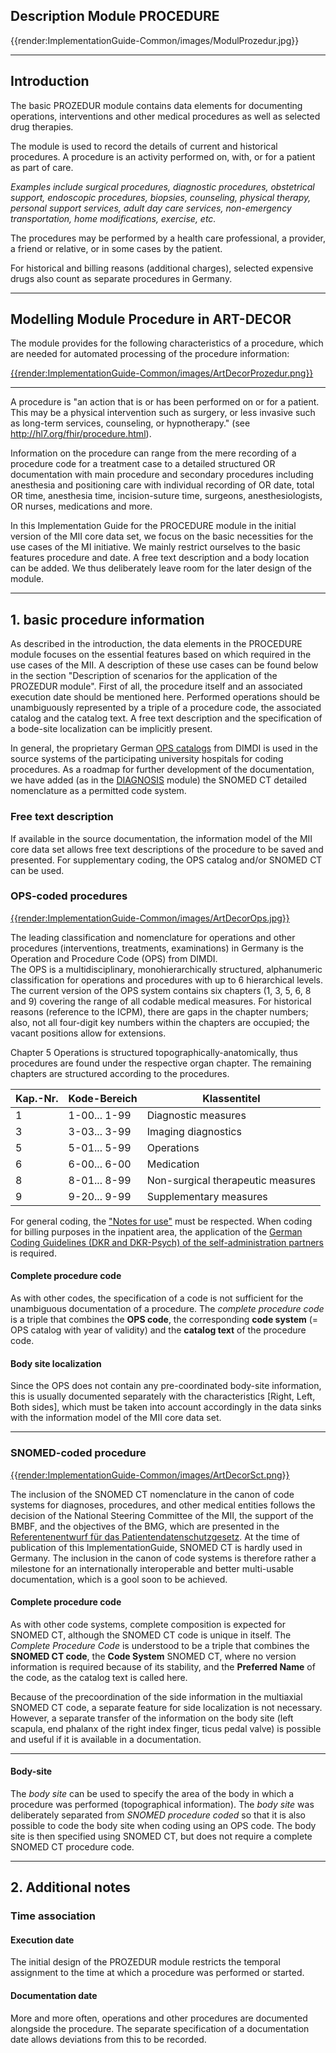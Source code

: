 ## **Description Module PROCEDURE**

{{render:ImplementationGuide-Common/images/ModulProzedur.jpg}}

---

## **Introduction**

The basic PROZEDUR module contains data elements for documenting operations, interventions and other medical procedures as well as selected drug therapies.

The module is used to record the details of current and historical procedures. A procedure is an activity performed on, with, or for a patient as part of care. 

*Examples include surgical procedures, diagnostic procedures, obstetrical support, endoscopic procedures, biopsies, counseling, physical therapy, personal support services, adult day care services, non-emergency transportation, home modifications, exercise, etc.*

The procedures may be performed by a health care professional, a provider, a friend or relative, or in some cases by the patient.

For historical and billing reasons (additional charges), selected expensive drugs also count as separate procedures in Germany.

---

## **Modelling Module Procedure in ART-DECOR**

The module provides for the following characteristics of a procedure, which are needed for automated processing of the procedure information:

[{{render:ImplementationGuide-Common/images/ArtDecorProzedur.png}}](https://art-decor.org/art-decor/decor-datasets--mide-?id=&effectiveDate=&conceptId=&conceptEffectiveDate=)

---

A procedure is "an action that is or has been performed on or for a patient. This may be a physical intervention such as surgery, or less invasive such as long-term services, counseling, or hypnotherapy." (see http://hl7.org/fhir/procedure.html).

Information on the procedure can range from the mere recording of a procedure code for a treatment case to a detailed structured OR documentation with main procedure and secondary procedures including anesthesia and positioning care with individual recording of OR date, total OR time, anesthesia time, incision-suture time, surgeons, anesthesiologists, OR nurses, medications and more.

In this Implementation Guide for the PROCEDURE module in the initial version of the MII core data set, we focus on the basic necessities for the use cases of the MI initiative. We mainly restrict ourselves to the basic features procedure and date. A free text description and a body location can be added. We thus deliberately leave room for the later design of the module.

---

## **1. basic procedure information**

As described in the introduction, the data elements in the PROCEDURE module focuses on the essential features based on which required in the use cases of the MII. A description of these use cases can be found below in the section "Description of scenarios for the application of the PROZEDUR module". First of all, the procedure itself and an associated execution date should be mentioned here.
Performed operations should be unambiguously represented by a triple of a procedure code, the associated catalog and the catalog text. A free text description and the specification of a bode-site localization can be implicitly present. 

In general, the proprietary German [OPS catalogs](https://www.dimdi.de/static/de/klassifikationen/ops/kode-suche/opshtml2020/) from DIMDI is used in the source systems of the participating university hospitals for coding procedures. As a roadmap for further development of the documentation, we have added (as in the [DIAGNOSIS](https://simplifier.net/guide/medizininformatikinitiative-moduldiagnosen-implementationguide) module) the SNOMED CT detailed nomenclature as a permitted code system.

### Free text description
If available in the source documentation, the information model of the MII core data set allows free text descriptions of the procedure to be saved and presented.
For supplementary coding, the OPS catalog and/or SNOMED CT can be used.

### OPS-coded procedures

[{{render:ImplementationGuide-Common/images/ArtDecorOps.jpg}}](https://art-decor.org/art-decor/decor-datasets--mide-?id=&effectiveDate=&conceptId=&conceptEffectiveDate=)

The leading classification and nomenclature for operations and other procedures (interventions, treatments, examinations) in Germany is the Operation and Procedure Code (OPS) from DIMDI. <br> The OPS is a multidisciplinary, monohierarchically structured, alphanumeric classification for operations and procedures with up to 6 hierarchical levels.
The current version of the OPS system contains six chapters (1, 3, 5, 6, 8 and 9) covering the range of all codable medical measures. For historical reasons (reference to the ICPM), there are gaps in the chapter numbers; also, not all four-digit key numbers within the chapters are occupied; the vacant positions allow for extensions.

Chapter 5 Operations is structured topographically-anatomically, thus procedures are found under the respective organ chapter. The remaining chapters are structured according to the procedures.

| Kap.-Nr. | Kode-Bereich | Klassentitel                            |
|----------|--------------|-----------------------------------------|
| 1        | 1-00... 1-99 | Diagnostic measures                     |
| 3        | 3-03... 3-99 | Imaging diagnostics                     |
| 5        | 5-01... 5-99 | Operations                              |
| 6        | 6-00... 6-00 | Medication                              |
| 8        | 8-01... 8-99 | Non-surgical therapeutic measures       |
| 9        | 9-20... 9-99 | Supplementary measures                  |

For general coding, the ["Notes for use"](https://www.dimdi.de/static/de/klassifikationen/ops/kode-suche/opshtml2020/zusatz-04-hinweise-zur-benutzung.htm) must be respected. When coding for billing purposes in the inpatient area, the application of the [German Coding Guidelines (DKR and DKR-Psych) of the self-administration partners](https://www.g-drg.de/G-DRG-System_2020/Kodierrichtlinien/Deutsche_Kodierrichtlinien_2020) is required.

#### Complete procedure code
As with other codes, the specification of a code is not sufficient for the unambiguous documentation of a procedure.
The *complete procedure code* is a triple that combines the **OPS code**, the corresponding **code system** (= OPS catalog with year of validity) and the **catalog text** of the procedure code.

#### Body site localization
Since the OPS does not contain any pre-coordinated body-site information, this is usually documented separately with the characteristics [Right, Left, Both sides], which must be taken into account accordingly in the data sinks with the information model of the MII core data set.

--- 

### SNOMED-coded procedure

[{{render:ImplementationGuide-Common/images/ArtDecorSct.png}}](https://art-decor.org/art-decor/decor-datasets--mide-?id=&effectiveDate=&conceptId=&conceptEffectiveDate=)

The inclusion of the SNOMED CT nomenclature in the canon of code systems for diagnoses, procedures, and other medical entities follows the decision of the National Steering Committee of the MII, the support of the BMBF, and the objectives of the BMG, which are presented in the [Referentenentwurf für das Patientendatenschutzgesetz](https://www.bundesgesundheitsministerium.de/fileadmin/Dateien/3_Downloads/Gesetze_und_Verordnungen/GuV/P/Referentenentwurf_Patientendaten-Schutzgesetz__PDSG.pdf).
At the time of publication of this ImplementationGuide, SNOMED CT is hardly used in Germany. The inclusion in the canon of code systems is therefore rather a milestone for an internationally interoperable and better multi-usable documentation, which is a gool soon to be achieved.

#### Complete procedure code
As with other code systems, complete composition is expected for SNOMED CT, although the SNOMED CT code is unique in itself.
The *Complete Procedure Code* is understood to be a triple that combines the **SNOMED CT code**, the **Code System** SNOMED CT, where no version information is required because of its stability, and the **Preferred Name** of the code, as the catalog text is called here. 

Because of the precoordination of the side information in the multiaxial SNOMED CT code, a separate feature for side localization is not necessary. However, a separate transfer of the information on the body site (left scapula, end phalanx of the right index finger, ticus pedal valve) is possible and useful if it is available in a documentation.

--- 

#### Body-site

The *body site* can be used to specify the area of the body in which a procedure was performed (topographical information). The *body site* was deliberately separated from *SNOMED procedure coded* so that it is also possible to code the body site when coding using an OPS code. The body site is then specified using SNOMED CT, but does not require a complete SNOMED CT procedure code.

---

## **2. Additional notes**

### **Time association**

####  Execution date

The initial design of the PROZEDUR module restricts the temporal assignment to the time at which a procedure was performed or started.

####  Documentation date
More and more often, operations and other procedures are documented alongside the procedure. The separate specification of a documentation date allows deviations from this to be recorded.
